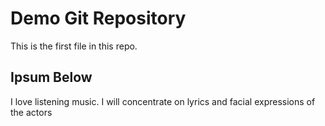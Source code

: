 # Demo Git Repository

This is the first file in this repo. 

## Ipsum Below

I love listening music. I will concentrate on lyrics and facial expressions of the actors